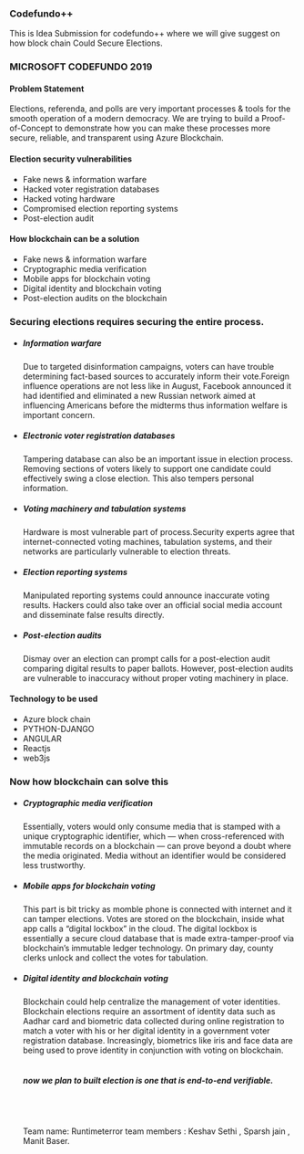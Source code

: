 <h3>Codefundo++</h3>
This is Idea Submission for codefundo++ where we will give suggest on how block chain Could Secure Elections.

<h3>MICROSOFT CODEFUNDO 2019</h3>

<h4>Problem Statement</h4>
Elections, referenda, and polls are very important processes & tools for the smooth operation of a modern democracy. We are trying to build a Proof-of-Concept to demonstrate how you can make these processes more secure, reliable, and transparent using Azure Blockchain.

<h4>Election security vulnerabilities</h4>
<ul>
<li>Fake news & information warfare</li>
<li>Hacked voter registration databases</li>
<li>Hacked voting hardware</li>
<li>Compromised election reporting systems</li>
 <li>Post-election audit</li>
 </ul>
 <h4>How blockchain can be a solution </h4>
 <ul>
<li>Fake news & information warfare</li>
<li>Cryptographic media verification</li>
<li>Mobile apps for blockchain voting</li>
<li>Digital identity and blockchain voting</li>
 <li>Post-election audits on the blockchain</li>
 </ul>
 <h3>Securing elections requires securing the entire process.</h3>
  <ul>
<li><h5>Information warfare</h5>Due to targeted disinformation campaigns, voters can have trouble determining fact-based sources to accurately inform their vote.Foreign influence operations are not less  like in August, Facebook announced it had identified and eliminated a new Russian network aimed at influencing Americans before the midterms thus information welfare is important concern.</li>
<li><h5>Electronic voter registration databases</h5>Tampering database can also be an important issue in election process. Removing sections of voters likely to support one candidate could effectively swing a close election. This also tempers personal information.</li>
<li><h5>Voting machinery and tabulation systems</h5>Hardware is most vulnerable part of process.Security experts agree that internet-connected voting machines, tabulation systems, and their networks are particularly vulnerable to election threats.</li>
<li><h5>Election reporting systems</h5>Manipulated reporting systems could announce inaccurate voting results. Hackers could also take over an official social media account and disseminate false results directly.

</li>
 <li><h5>Post-election audits</h5>Dismay over an election can prompt calls for a post-election audit comparing digital results to paper ballots. However, post-election audits are vulnerable to inaccuracy without proper voting machinery in place.

</li>
 </ul>
 <h4>Technology to be used</h4>
 <ul>
 <li>Azure block chain</li>
 <li>PYTHON-DJANGO</li>
 <li>ANGULAR</li>
 <li>Reactjs</li>
 <li>web3js</li>
 </ul>
 
 
 <h3>Now how blockchain can solve this</h3>
 <ul>
 <li><h5>Cryptographic media verification</h5>Essentially, voters would only consume media that is stamped with a unique cryptographic identifier, which — when cross-referenced with immutable records on a blockchain — can prove beyond a doubt where the media originated. Media without an identifier would be considered less trustworthy.
</li>
 <li><h5>Mobile apps for blockchain voting</h5>This part is bit tricky as momble phone is connected with internet and it can tamper elections. Votes are stored on the blockchain, inside what app calls a “digital lockbox” in the cloud. The digital lockbox is essentially a secure cloud database that is made extra-tamper-proof via blockchain’s immutable ledger technology. On primary day, county clerks unlock and collect the votes for tabulation.
 </li>
 
 <li><h5>Digital identity and blockchain voting </h5>Blockchain could help centralize the management of voter identities.
Blockchain elections require an assortment of identity data such as Aadhar card  and biometric data collected during online registration to match a voter with his or her digital identity in a government voter registration database. Increasingly, biometrics like iris and face data are being used to prove identity in conjunction with voting on blockchain.
</li>
<br>

<h5>now we plan to built election is one that is end-to-end verifiable. </h1>

<br>
<br>

Team name: Runtimeterror
team members : Keshav Sethi , Sparsh jain , Manit Baser.




